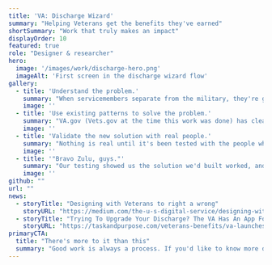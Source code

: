 ```yaml
---
title: 'VA: Discharge Wizard'
summary: "Helping Veterans get the benefits they've earned"
shortSummary: "Work that truly makes an impact"
displayOrder: 10
featured: true
role: "Designer & researcher"
hero:
  image: '/images/work/discharge-hero.png'
  imageAlt: 'First screen in the discharge wizard flow'
gallery:
  - title: 'Understand the problem.'
    summary: "When servicemembers separate from the military, they're given a characterization of discharge. This determines if they receive the benefits they earned with their service. If the characterization is 'dishonorable' or 'other than honorable,' that can cost Veterans their healthcare, education, and other VA benefits. It is sometimes literally a matter of life and death. If a servicemember was discharged for things that are no longer considered dishonorable -- for example, for being gay -- they can apply to have their characterization of discharge upgraded to 'honorable,' so their benefits get reinstated. If you submit your paperwork incorrectly, or to the wrong authority, it can set your case back for years. It's really easy to do this process wrong, and that's what we needed to fix."
    image: ''
  - title: 'Use existing patterns to solve the problem.'
    summary: "VA.gov (Vets.gov at the time this work was done) has clear, repeatable UI patterns. Everything we built from zero needed to adhere to these patterns, but that meant instead of spending cycles deciding on form layouts and the like, we could use an existing decision tree pattern to build a paperwork wizard. If the biggest challenge was knowing what paperwork to submit to whom, we could map that out and build the wizard to step people through the process. It was my responsibility to prototype the screens in Sketch and validate them with my project manager, lead researcher, and engineering team. As a team, we were also very focused on the language we chose, making the effort to write in plain English instead of legalese, and preserving the phrases and patterns that Veterans understand."
    image: ''
  - title: 'Validate the new solution with real people.'
    summary: "Nothing is real until it's been tested with the people who need the solution. We designed a wizard that ends in clear instructions about what paperwork to submit, and to which authority, based on the information a Veteran enters. I helped conduct hours of interviews with Veterans who were either undergoing the upgrade process, wanted to upgrade, or had successfully (or not) upgraded their characterizations of discharge. We had to be sensitive to people's experiences as we did this research -- often, dishonorable or 'other-than-honorable' discharges are the direct result of personal trauma."
    image: ''
  - title: '"Bravo Zulu, guys."'
    summary: "Our testing showed us the solution we'd built worked, and worked well. One Veteran praised the work by saying 'Bravo Zulu,' meaning, 'well done,' wishing he'd had the tool available when he needed it. The release of the Discharge Wizard was met favorably by the military community, and anecdotally we've heard that more Veterans are successfully applying for upgrades than ever before. Nearly four years after its initial release, the Wizard remains online and functional."
    image: ''
github: ""
url: ""
news: 
  - storyTitle: "Designing with Veterans to right a wrong"
    storyURL: "https://medium.com/the-u-s-digital-service/designing-with-veterans-to-right-a-wrong-a865ef30a0dc"
  - storyTitle: "Trying To Upgrade Your Discharge? The VA Has An App For That Now"
    storyURL: "https://taskandpurpose.com/veterans-benefits/va-launches-site-for-discharge-upgrade/"
primaryCTA:
  title: "There's more to it than this"
  summary: "Good work is always a process. If you'd like to know more details about mine, please get in touch!"
---
```

